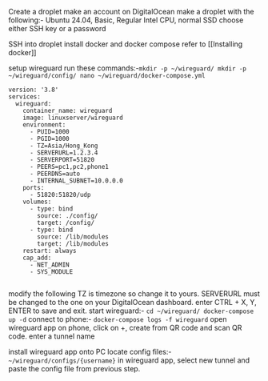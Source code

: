 Create a droplet
make an account on DigitalOcean
make a droplet with the following:- Ubuntu 24.04, Basic, Regular Intel CPU, normal SSD
choose either SSH key or a password

SSH into droplet
install docker and docker compose
refer to [[Installing docker]]


setup wireguard
run these commands:-`mkdir -p ~/wireguard/
mkdir -p ~/wireguard/config/
nano ~/wireguard/docker-compose.yml`
```copy and paste the following:-
version: '3.8'
services:
  wireguard:
    container_name: wireguard
    image: linuxserver/wireguard
    environment:
      - PUID=1000
      - PGID=1000
      - TZ=Asia/Hong_Kong
      - SERVERURL=1.2.3.4
      - SERVERPORT=51820
      - PEERS=pc1,pc2,phone1
      - PEERDNS=auto
      - INTERNAL_SUBNET=10.0.0.0
    ports:
      - 51820:51820/udp
    volumes:
      - type: bind
        source: ./config/
        target: /config/
      - type: bind
        source: /lib/modules
        target: /lib/modules
    restart: always
    cap_add:
      - NET_ADMIN
      - SYS_MODULE
    
```
modify the following
TZ is timezone so change it to yours.
SERVERURL must be changed to the one on your DigitalOcean dashboard.
enter CTRL + X, Y, ENTER to save and exit.
start wireguard:- `cd ~/wireguard/
docker-compose up -d`
connect to phone:- `docker-compose logs -f wireguard`
open wireguard app on phone, click on +, create from QR code and scan QR code.
enter a tunnel name

install wireguard app onto PC
locate config files:- `~/wireguard/configs/{username}`
in wireguard app, select new tunnel and paste the config file from previous step.

